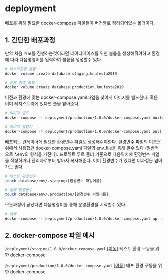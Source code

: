 # deployment
배포를 위해 필요한 docker-compose 파일들이 버전별로 정리되어있는 폴더이다.

## 1. 간단한 배포과정
만약 처음 배포를 진행하는것이라면 데이터베이스를 위한 볼륨을 생성해줘야하고 환경에 따라  다음명령어를 입력하여 볼륨을 생성할수 있다.
```sh
# 테스트환경 볼륨
docker volume create database.staging.knufesta2019

# 실제 환경 볼륨
docker volume create database.production.knufesta2019
```

버전과 환경에 맞는 docker-compose.yaml파일을 찾아서 이미지를 빌드한다. 혹은 이미 레지스트리에 있다면 풀을 받아준다.
```sh
# 이미지 빌드
docker-compose -f deployment/production/1.0.0/docker-compose.yaml build

# 이미지 풀받기
docker-compose -f deployment/production/1.0.0/docker-compose.yaml pull
```

배포되는 컨테이너에 필요한 환경변수 파일도 생성해줘야한다. 환경변수 파일의 이름은 위에서 사용했던 docker-compose.yaml 파일의 env_file을 통해 알수 있다 (일반적으로 *.env의 형식을 가진다). 프로젝트 루트 폴더 기준으로 다음위치에 환경변수 파일을 작성하거나 관리자로부터 받아서 복사해준다.
이미 환경변수가 있다면 이과정은 넘어가도 좋다.
```sh
# 테스트 환경변수
touch database/env/.staging/[환경변수 파일이름]

# 실제 환경변수
touch database/env/.production/[환경변수 파일이름]
```

모든과정이 끝났다면 다음명령어를 통해 운영환경을 시작할수 있다.
```sh
# 예제
docker-compose -f deployment/production/1.0.0/docker-compose.yaml up -d
```
## 2. docker-compose 파일 예시
```/deployment/staging/1.0.0/docker-compose.yaml``` [<a href="/deployment/staging/1.0.0/docker-compose.yaml">이동</a>] 테스트 환경 구동을 위한 docker-compose<br/>

```/deployment/production/1.0.0/docker-compose.yaml``` [<a href="/deployment/production/1.0.0/docker-compose.yaml">이동</a>] 배포 환경 구동을 위한 docker-compose<br/>
